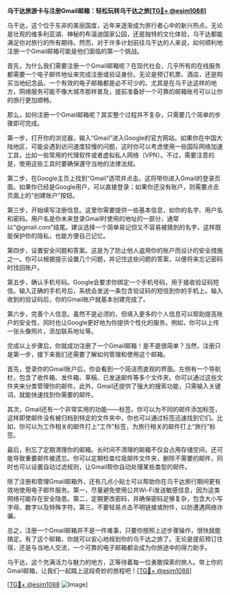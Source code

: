 **乌干达旅游卡与注册Gmail邮箱：轻松玩转乌干达之旅[[TG💪+ @esim1088](https://t.me/s/esim1088)]**

乌干达，这个位于东非的美丽国度，近年来逐渐成为旅行者心中的新兴热点。无论是壮观的维多利亚湖、神秘的布温迪国家公园，还是独特的文化体验，乌干达都能满足你对旅行的所有期待。然而，对于许多计划前往乌干达的人来说，如何顺利地注册一个Gmail邮箱可能是他们面临的第一个挑战。

首先，为什么我们需要注册一个Gmail邮箱呢？在现代社会，几乎所有的在线服务都需要一个电子邮件地址来完成注册或验证身份。无论是预订机票、酒店，还是购买当地纪念品，一个有效的电子邮箱都是必不可少的。尤其是在乌干达这样的地方，网络服务可能不像大城市那样普及，提前准备好一个可靠的邮箱账号可以让你的旅行更加顺畅。

那么，如何注册一个Gmail邮箱呢？其实整个过程并不复杂，只需要几个简单的步骤即可完成。

第一步，打开你的浏览器，输入“Gmail”进入Google的官方网站。如果你在中国大陆地区，可能会遇到访问速度较慢的问题，这时你可以考虑使用一些国际网络加速工具，比如一些常用的代理软件或者虚拟私人网络（VPN）。不过，需要注意的是，使用这些工具时要确保遵守当地的法律法规。

第二步，在Google主页上找到“Gmail”选项并点击。这将带你进入Gmail的登录页面。如果你已经是Google用户，可以直接登录；如果你还没有账户，则需要点击页面上的“创建账户”按钮。

第三步，开始填写注册信息。这里你需要提供一些基本信息，如你的名字、用户名和密码。用户名是你未来登录Gmail时使用的地址的一部分，通常以“@gmail.com”结尾。建议选择一个简单易记但又不容易被猜到的名字，这样既能保护你的隐私，也能方便自己记忆。

第四步，设置安全问题和答案。这是为了防止他人盗用你的账户而设计的安全措施之一。你可以根据提示设置几个问题，并记住这些问题的答案，以便将来忘记密码时找回账户。

第五步，确认手机号码。Google会要求你绑定一个手机号码，用于接收验证码短信。输入正确的手机号后，系统会发送一条包含验证码的短信到你的手机上。输入收到的验证码后，你的Gmail账户就基本创建完成了。

第六步，完善个人信息。虽然不是必须的，但填入更多的个人信息可以帮助提高账户的安全性，同时也让Google更好地为你提供个性化的服务。例如，你可以上传一张头像照片，添加联系地址等。

完成以上步骤后，你就成功注册了一个Gmail邮箱！是不是很简单？当然，注册只是第一步，接下来我们还需要了解如何管理和使用这个邮箱。

首先，登录你的Gmail账户后，你会看到一个简洁而直观的界面。左侧有一个导航栏，包含了收件箱、发件箱、草稿、已发送邮件等多个文件夹。你可以通过这些文件夹来分类管理你的邮件。此外，Gmail还提供了强大的搜索功能，只需输入关键词，就能快速找到你需要的邮件。

其次，Gmail还有一个非常实用的功能——标签。你可以为不同的邮件添加标签，这样即使邮件没有被归档到特定的文件夹中，你也可以通过标签迅速找到它们。比如，你可以为工作相关的邮件打上“工作”标签，为旅行相关的邮件打上“旅行”标签。

最后，别忘了定期清理你的邮箱。长时间不清理的邮箱不仅会占用存储空间，还可能导致重要邮件被遗忘。你可以定期检查垃圾邮件文件夹，删除不需要的邮件，同时也可以设置自动过滤规则，让Gmail帮你自动处理某些类型的邮件。

除了注册和管理Gmail邮箱外，还有几点小贴士可以帮助你在乌干达旅行期间更有效地使用电子邮件服务。第一，尽量避免使用公共Wi-Fi发送敏感信息，因为这类网络可能存在安全隐患。第二，定期更改密码，并确保密码足够复杂，包含大小写字母、数字以及特殊字符。第三，不要轻易点击不明链接或附件，以防遭遇网络诈骗。

总之，注册一个Gmail邮箱并不是一件难事，只要你按照上述步骤操作，很快就能搞定。有了这个邮箱，你就可以安心地规划你的乌干达之旅了。无论是提前预订住宿，还是与当地人交流，一个可靠的电子邮箱都会成为你旅途中的得力助手。

乌干达，这个充满活力与魅力的地方，正等待着每一位勇敢探索的旅人。带上你的Gmail邮箱，让我们一起踏上这段奇妙的旅程吧！[[TG💪+ @esim1088](https://t.me/s/esim1088)]

[[TG💪+ @esim1088](https://t.me/s/esim1088) ![Image](https://i.postimg.cc/4NQfJmqS/Snipaste-2025-05-13-00-14-12.png)]